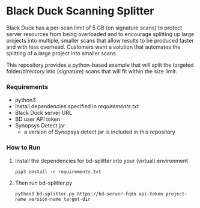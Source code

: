 # Black Duck Scanning Splitter

Black Duck has a per-scan limit of 5 GB (on signature scans) to protect server resources from being overloaded and to encourage splitting up large projects into multiple, smaller scans that allow results to be produced faster and with less overhead. Customers want a solution that automates the splitting of a large project into smaller scans.

This repository provides a python-based example that will split the targeted folder/directory into (signature) scans that will fit within the size limit.

### Requirements

- python3
- Install dependencies specified in *requirements.txt*
- Black Duck server URL
- BD user API token
- Synopsys Detect jar
  - a version of Synopsys detect jar is included in this repository

### How to Run

1. Install the dependencies for bd-splitter into your (virtual) environment 

   ```
   pip3 install -r requirements.txt 
   ```

   

4. Then run bd-splitter.py 

   ```
   python3 bd-splitter.py https://bd-server-fqdn api-token project-name version-name target-dir
   ```

